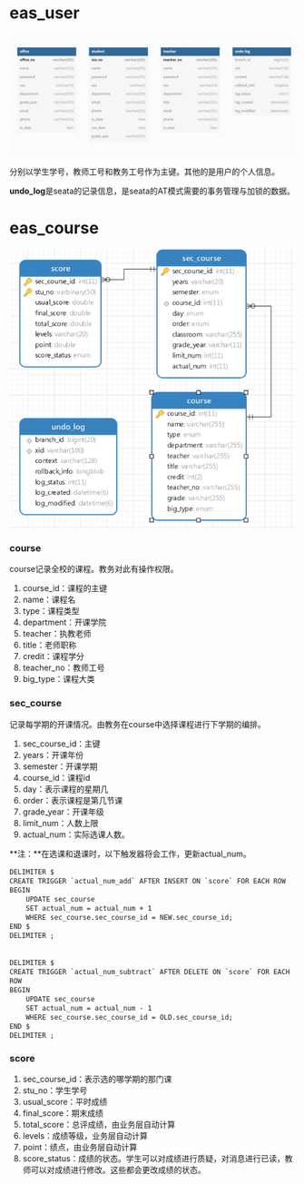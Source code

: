 # eas_user

![image-20220618162133402](%E6%95%B0%E6%8D%AE%E5%BA%93%E8%AE%BE%E8%AE%A1.assets/image-20220618162133402.png)

分别以学生学号，教师工号和教务工号作为主键。其他的是用户的个人信息。

**undo_log**是seata的记录信息，是seata的AT模式需要的事务管理与加锁的数据。

# eas_course

<img src="%E6%95%B0%E6%8D%AE%E5%BA%93%E8%AE%BE%E8%AE%A1.assets/image-20220618164317622.png" alt="image-20220618164317622" style="zoom:80%;" />

### course

course记录全校的课程。教务对此有操作权限。

1. course_id：课程的主键
2. name：课程名
3. type：课程类型
4. department：开课学院
5. teacher：执教老师
6. title：老师职称
7. credit：课程学分
8. teacher_no：教师工号
9. big_type：课程大类

### sec_course

记录每学期的开课情况。由教务在course中选择课程进行下学期的编排。

1. sec_course_id：主键
2. years：开课年份
3. semester：开课学期
4. course_id：课程id
5. day：表示课程的星期几
6. order：表示课程是第几节课
7. grade_year：开课年级
8. limit_num：人数上限
9. actual_num：实际选课人数。

**注：**在选课和退课时，以下触发器将会工作，更新actual_num。

~~~mysql
DELIMITER $
CREATE TRIGGER `actual_num_add` AFTER INSERT ON `score` FOR EACH ROW 
BEGIN
	UPDATE sec_course
	SET actual_num = actual_num + 1
	WHERE sec_course.sec_course_id = NEW.sec_course_id;
END $
DELIMITER ;


DELIMITER $
CREATE TRIGGER `actual_num_subtract` AFTER DELETE ON `score` FOR EACH ROW 
BEGIN
	UPDATE sec_course
	SET actual_num = actual_num - 1
	WHERE sec_course.sec_course_id = OLD.sec_course_id;
END $
DELIMITER ;
~~~

### score

1. sec_course_id：表示选的哪学期的那门课
2. stu_no：学生学号
3. usual_score：平时成绩
4. final_score：期末成绩
5. total_score：总评成绩，由业务层自动计算
6. levels：成绩等级，业务层自动计算
7. point：绩点，由业务层自动计算
8. score_status：成绩的状态。学生可以对成绩进行质疑，对消息进行已读，教师可以对成绩进行修改。这些都会更改成绩的状态。